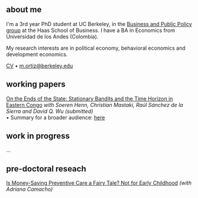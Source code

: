 ## about me

I'm a 3rd year PhD student at UC Berkeley, in the [Business and Public Policy group](https://haas.berkeley.edu/bpp) at the Haas School of Business. I have a BA in Economics from Universidad de los Andes (Colombia).

My research interests are in political economy, behavioral economics and development economics.

[CV](pdf/CV_MO.pdf) • m.ortiz@berkeley.edu


## working papers

[On the Ends of the State: Stationary Bandits and the Time Horizon in Eastern Congo](pdf/TimeHorizon.pdf)
_with Soeren Henn, Christian Mastaki, Raúl Sánchez de la Sierra and David Q. Wu (submitted)_ <br/>
• <span style="font-size:1em;">Summary for a broader audience: [here](https://bfi.uchicago.edu/insight/finding/on-the-ends-of-the-state-stationary-bandits-and-the-time-horizon-in-eastern-congo/)</span>

## work in progress

...

## pre-doctoral reseach

[Is Money-Saving Preventive Care a Fairy Tale? Not for Early Childhood](https://miguelortizp.github.io/)
_(with Adriana Camacho)_


